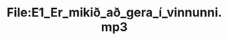 ---
title: File:E1_Er_mikið_að_gera_í_vinnunni.mp3
recording of: Er mikið að gera í vinnunni?
reading speed: slow
speaker: E
license: CC0
---